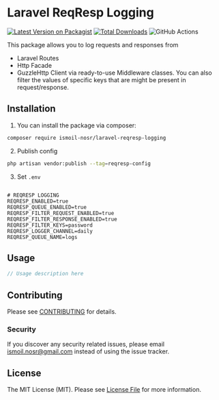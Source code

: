 # Laravel ReqResp Logging

[![Latest Version on Packagist](https://img.shields.io/packagist/v/ismoil-nosr/laravel-reqresp-logging.svg?style=flat-square)](https://packagist.org/packages/ismoil-nosr/laravel-reqresp-logging)
[![Total Downloads](https://img.shields.io/packagist/dt/ismoil-nosr/laravel-reqresp-logging.svg?style=flat-square)](https://packagist.org/packages/ismoil-nosr/laravel-reqresp-logging)
![GitHub Actions](https://github.com/ismoil-nosr/laravel-reqresp-logging/actions/workflows/main.yml/badge.svg)

This package allows you to log requests and responses from
- Laravel Routes
- Http Facade
- GuzzleHttp Client
via ready-to-use Middleware classes.
You can also filter the values of specific keys that are might be present in request/response.

## Installation

1. You can install the package via composer:

```bash
composer require ismoil-nosr/laravel-reqresp-logging
```

2. Publish config
```bash
php artisan vendor:publish --tag=reqresp-config
```

3. Set `.env` 
```env

# REQRESP LOGGING
REQRESP_ENABLED=true
REQRESP_QUEUE_ENABLED=true
REQRESP_FILTER_REQUEST_ENABLED=true
REQRESP_FILTER_RESPONSE_ENABLED=true
REQRESP_FILTER_KEYS=password
REQRESP_LOGGER_CHANNEL=daily
REQRESP_QUEUE_NAME=logs
```

## Usage

```php
// Usage description here
```

## Contributing

Please see [CONTRIBUTING](CONTRIBUTING.md) for details.

### Security

If you discover any security related issues, please email ismoil.nosr@gmail.com instead of using the issue tracker.

## License

The MIT License (MIT). Please see [License File](LICENSE.md) for more information.